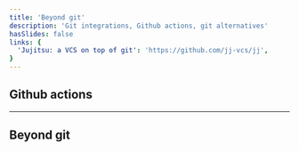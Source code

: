 ```yaml
---
title: 'Beyond git'
description: 'Git integrations, Github actions, git alternatives'
hasSlides: false
links: {
  'Jujitsu: a VCS on top of git': 'https://github.com/jj-vcs/jj',
}
---
```


## Github actions

---

## Beyond git
